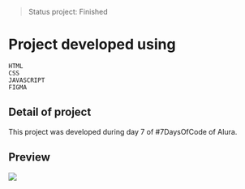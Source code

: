 >Status project: Finished
# Project developed using 
```
HTML
CSS
JAVASCRIPT
FIGMA
```

## Detail of project
This project was developed during day 7 of #7DaysOfCode of Alura.

## Preview 
![](./assets/img/preview.gif#ruannarici)